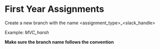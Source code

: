 # First Year Assignments

Create a new branch with the name <assignment_type>_<slack_handle>

Example: *MVC_harsh*

**Make sure the branch name follows the convention**
